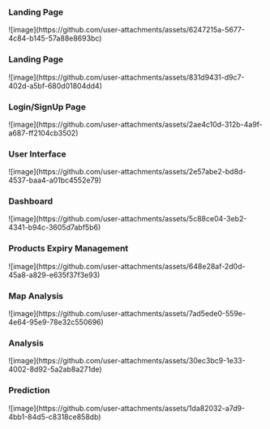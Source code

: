 <h3>Landing Page</h3>
![image](https://github.com/user-attachments/assets/6247215a-5677-4c84-b145-57a88e8693bc)

<h3>Landing Page</h3>
![image](https://github.com/user-attachments/assets/831d9431-d9c7-402d-a5bf-680d01804dd4)

<h3>Login/SignUp Page</h3>
![image](https://github.com/user-attachments/assets/2ae4c10d-312b-4a9f-a687-ff2104cb3502)

<h3>User Interface</h3>
![image](https://github.com/user-attachments/assets/2e57abe2-bd8d-4537-baa4-a01bc4552e79)

<h3>Dashboard</h3>
![image](https://github.com/user-attachments/assets/5c88ce04-3eb2-4341-b94c-3605d7abf5b6)

<h3>Products Expiry Management</h3>
![image](https://github.com/user-attachments/assets/648e28af-2d0d-45a8-a829-e635f37f3e93)

<h3>Map Analysis</h3>
![image](https://github.com/user-attachments/assets/7ad5ede0-559e-4e64-95e9-78e32c550696)

<h3>Analysis</h3>
![image](https://github.com/user-attachments/assets/30ec3bc9-1e33-4002-8d92-5a2ab8a271de)

<h3>Prediction</h3>
![image](https://github.com/user-attachments/assets/1da82032-a7d9-4bb1-84d5-c8318ce858db)









